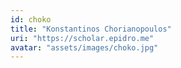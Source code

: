 ```yaml
---
id: choko
title: "Konstantinos Chorianopoulos"
uri: "https://scholar.epidro.me"
avatar: "assets/images/choko.jpg"
---
```

